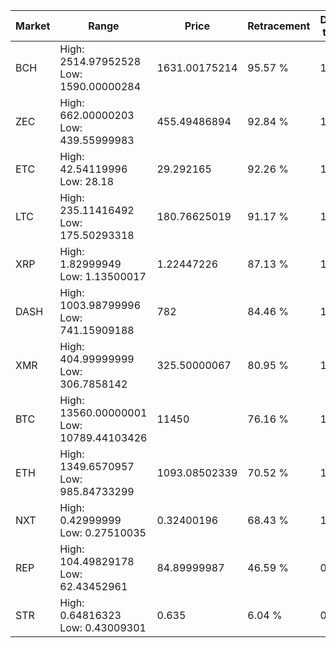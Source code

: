 | Market | Range | Price| Retracement | Doubles to 50% |
| --- | --- | --- | --- | --- |
| BCH | High: 2514.97952528<br />Low: 1590.00000284 | 1631.00175214 | 95.57 % | 1.26 |
| ZEC | High: 662.00000203<br />Low: 439.55999983 | 455.49486894 | 92.84 % | 1.21 |
| ETC | High: 42.54119996<br />Low: 28.18 | 29.292165 | 92.26 % | 1.21 |
| LTC | High: 235.11416492<br />Low: 175.50293318 | 180.76625019 | 91.17 % | 1.14 |
| XRP | High: 1.82999949<br />Low: 1.13500017 | 1.22447226 | 87.13 % | 1.21 |
| DASH | High: 1003.98799996<br />Low: 741.15909188 | 782 | 84.46 % | 1.12 |
| XMR | High: 404.99999999<br />Low: 306.7858142 | 325.50000067 | 80.95 % | 1.09 |
| BTC | High: 13560.00000001<br />Low: 10789.44103426 | 11450 | 76.16 % | 1.06 |
| ETH | High: 1349.6570957<br />Low: 985.84733299 | 1093.08502339 | 70.52 % | 1.07 |
| NXT | High: 0.42999999<br />Low: 0.27510035 | 0.32400196 | 68.43 % | 1.09 |
| REP | High: 104.49829178<br />Low: 62.43452961 | 84.89999987 | 46.59 % | 0.00 |
| STR | High: 0.64816323<br />Low: 0.43009301 | 0.635 | 6.04 % | 0.00 |
